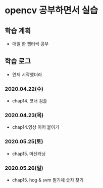 # opencv 공부하면서 실습
## 학습 계획
- 매일 한 챕터씩 공부

## 학습 로그
- 언제 시작했더라
### 2020.04.22(수)
- chap14. 코너 검출
### 2020.04.23(목)
- chap14.영상 이어 붙이기
### 2020.05.25(토)
- chap15. 머신러닝
### 2020.05.26(일)
- chap15. hog & svm 필기체 숫자 찾기